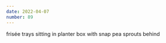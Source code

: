 ```yaml
---
date: 2022-04-07
number: 89
---
```


frisée trays sitting in planter box with snap pea
sprouts behind
